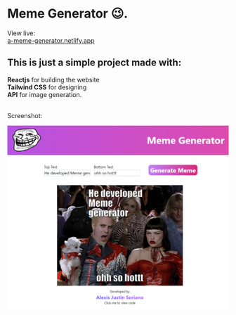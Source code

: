 # Meme Generator 😉.

View live: <br/>
[a-meme-generator.netlify.app](https://a-meme-generator.netlify.app)

## This is just a simple project made with:

**Reactjs** for building the website <br />
**Tailwind CSS** for designing <br />
**API** for image generation. <br />

<br />
Screenshot:

![SampleImage](./src/images/sample2.png)
